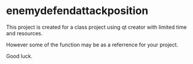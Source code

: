 # enemydefendattackposition

This project is created for a class project using qt creator with limited time and resources. 

However some of the function may be as a referrence for your project.

Good luck.
